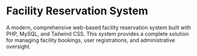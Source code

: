 # Facility Reservation System

A modern, comprehensive web-based facility reservation system built with PHP, MySQL, and Tailwind CSS. This system provides a complete solution for managing facility bookings, user registrations, and administrative oversight.
